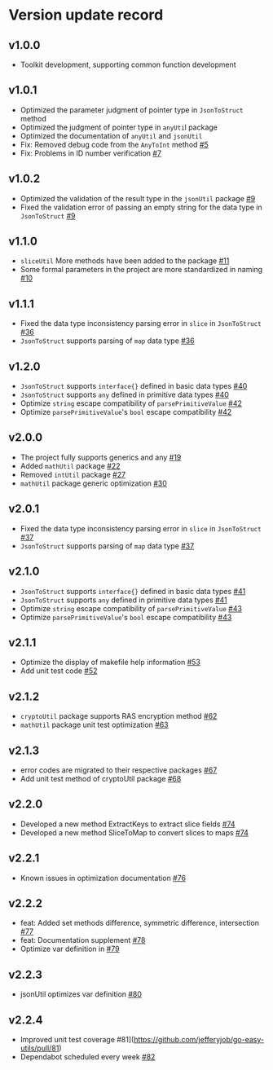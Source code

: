 # Version update record

## v1.0.0
- Toolkit development, supporting common function development

## v1.0.1
- Optimized the parameter judgment of pointer type in `JsonToStruct` method
- Optimized the judgment of pointer type in `anyUti`l package
- Optimized the documentation of `anyUtil` and `jsonUtil`
- Fix: Removed debug code from the `AnyToInt` method [#5](https://github.com/jefferyjob/go-easy-utils/pull/5)
- Fix: Problems in ID number verification [#7](https://github.com/jefferyjob/go-easy-utils/pull/7)

## v1.0.2
- Optimized the validation of the result type in the `jsonUtil` package [#9](https://github.com/jefferyjob/go-easy-utils/pull/9)
- Fixed the validation error of passing an empty string for the data type in `JsonToStruct` [#9](https://github.com/jefferyjob/go-easy-utils/pull/9)

## v1.1.0
- `sliceUtil` More methods have been added to the package [#11](https://github.com/jefferyjob/go-easy-utils/pull/11)
- Some formal parameters in the project are more standardized in naming [#10](https://github.com/jefferyjob/go-easy-utils/pull/10)

## v1.1.1
- Fixed the data type inconsistency parsing error in `slice` in `JsonToStruct` [#36](https://github.com/jefferyjob/go-easy-utils/pull/36)
- `JsonToStruct` supports parsing of `map` data type [#36](https://github.com/jefferyjob/go-easy-utils/pull/36)

## v1.2.0
- `JsonToStruct` supports `interface{}` defined in basic data types [#40](https://github.com/jefferyjob/go-easy-utils/pull/40)
- `JsonToStruct` supports `any` defined in primitive data types [#40](https://github.com/jefferyjob/go-easy-utils/pull/40)
- Optimize `string` escape compatibility of `parsePrimitiveValue` [#42](https://github.com/jefferyjob/go-easy-utils/pull/42)
- Optimize `parsePrimitiveValue`'s `bool` escape compatibility [#42](https://github.com/jefferyjob/go-easy-utils/pull/42)

## v2.0.0
- The project fully supports generics and any [#19](https://github.com/jefferyjob/go-easy-utils/pull/19)
- Added `mathUtil` package [#22](https://github.com/jefferyjob/go-easy-utils/pull/22)
- Removed `intUtil` package [#27](https://github.com/jefferyjob/go-easy-utils/pull/27)
- `mathUtil` package generic optimization [#30](https://github.com/jefferyjob/go-easy-utils/pull/30)

## v2.0.1
- Fixed the data type inconsistency parsing error in `slice` in `JsonToStruct` [#37](https://github.com/jefferyjob/go-easy-utils/pull/37)
- `JsonToStruct` supports parsing of `map` data type [#37](https://github.com/jefferyjob/go-easy-utils/pull/37)

## v2.1.0
- `JsonToStruct` supports `interface{}` defined in basic data types [#41](https://github.com/jefferyjob/go-easy-utils/pull/41)
- `JsonToStruct` supports `any` defined in primitive data types  [#41](https://github.com/jefferyjob/go-easy-utils/pull/41)
- Optimize `string` escape compatibility of `parsePrimitiveValue`  [#43](https://github.com/jefferyjob/go-easy-utils/pull/43)
- Optimize `parsePrimitiveValue`'s `bool` escape compatibility  [#43](https://github.com/jefferyjob/go-easy-utils/pull/43)

## v2.1.1
- Optimize the display of makefile help information [#53](https://github.com/jefferyjob/go-easy-utils/pull/53)
- Add unit test code [#52](https://github.com/jefferyjob/go-easy-utils/pull/52)

## v2.1.2
- `cryptoUtil` package supports RAS encryption method [#62](https://github.com/jefferyjob/go-easy-utils/pull/62)
- `mathUtil` package unit test optimization [#63](https://github.com/jefferyjob/go-easy-utils/pull/63)

## v2.1.3
- error codes are migrated to their respective packages [#67](https://github.com/jefferyjob/go-easy-utils/pull/67)
- Add unit test method of cryptoUtil package [#68](https://github.com/jefferyjob/go-easy-utils/pull/68)

## v2.2.0
- Developed a new method ExtractKeys to extract slice fields [#74](https://github.com/jefferyjob/go-easy-utils/pull/74)
- Developed a new method SliceToMap to convert slices to maps [#74](https://github.com/jefferyjob/go-easy-utils/pull/74)

## v2.2.1
- Known issues in optimization documentation [#76](https://github.com/jefferyjob/go-easy-utils/pull/76)

## v2.2.2
- feat: Added set methods difference, symmetric difference, intersection [#77](https://github.com/jefferyjob/go-easy-utils/pull/77)
- feat: Documentation supplement [#78](https://github.com/jefferyjob/go-easy-utils/pull/78)
- Optimize var definition in [#79](https://github.com/jefferyjob/go-easy-utils/pull/79)

## v2.2.3
- jsonUtil optimizes var definition [#80](https://github.com/jefferyjob/go-easy-utils/pull/80)

## v2.2.4
- Improved unit test coverage #81](https://github.com/jefferyjob/go-easy-utils/pull/81)
- Dependabot scheduled every week [#82](https://github.com/jefferyjob/go-easy-utils/pull/82)